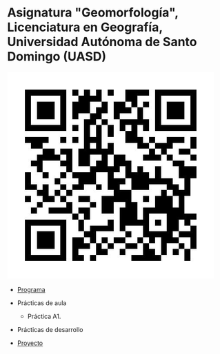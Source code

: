 # Asignatura "Geomorfología", Licenciatura en Geografía, Universidad Autónoma de Santo Domingo (UASD)

![](qr.jpg)

- [Programa](https://github.com/geomorfologia-202402/.github/blob/main/profile/programa-geomorfologia.pdf)

- Prácticas de aula

  - Práctica A1. 

- Prácticas de desarrollo

<!--  - Práctica D1.  -->

- [Proyecto](https://github.com/geomorfologia-202402/proyecto)

